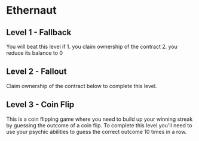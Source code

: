 # Ethernaut

## Level 1 - Fallback

You will beat this level if
    1. you claim ownership of the contract
    2. you reduce its balance to 0

## Level 2 - Fallout

Claim ownership of the contract below to complete this level.

## Level 3 - Coin Flip

This is a coin flipping game where you need to build up your winning streak by guessing the outcome of a coin flip. To complete this level you'll need to use your psychic abilities to guess the correct outcome 10 times in a row.

